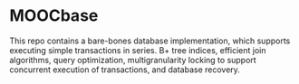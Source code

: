 # MOOCbase

This repo contains a bare-bones database implementation, which supports
executing simple transactions in series. B+ tree indices, efficient join algorithms, query optimization, multigranularity
locking to support concurrent execution of transactions, and database recovery.


